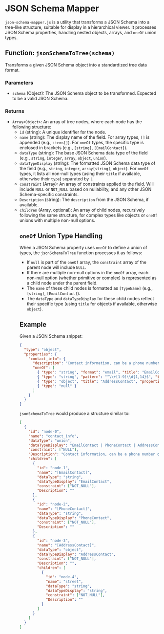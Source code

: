 # JSON Schema Mapper

`json-schema-mapper.js` is a utility that transforms a JSON Schema into a tree-like structure, suitable for display in a hierarchical viewer. It processes JSON Schema properties, handling nested objects, arrays, and `oneOf` union types.

## Function: `jsonSchemaToTree(schema)`

Transforms a given JSON Schema object into a standardized tree data format.

### Parameters

-   `schema` (Object): The JSON Schema object to be transformed. Expected to be a valid JSON Schema.

### Returns

-   `Array<Object>`: An array of tree nodes, where each node has the following structure:
    -   `id` (string): A unique identifier for the node.
    -   `name` (string): The display name of the field. For array types, `[]` is appended (e.g., `items[]`). For `oneOf` types, the specific type is enclosed in brackets (e.g., `[string]`, `[EmailContact]`).
    -   `dataType` (string): The base JSON Schema data type of the field (e.g., `string`, `integer`, `array`, `object`, `union`).
    -   `dataTypeDisplay` (string): The formatted JSON Schema data type of the field (e.g., `string`, `integer`, `array[string]`, `object`). For `oneOf` types, it lists all non-null types (using their `title` if available, otherwise their `type`) separated by ` | `.
    -   `constraint` (Array<string>): An array of constraints applied to the field. Will include `NULL` or `NOT_NULL` based on nullability, and any other JSON Schema-specific constraints.
    -   `Description` (string): The `description` from the JSON Schema, if available.
    -   `children` (Array<Object>, optional): An array of child nodes, recursively following the same structure, for complex types like objects or `oneOf` unions with multiple non-null options.

## `oneOf` Union Type Handling

When a JSON Schema property uses `oneOf` to define a union of types, the `jsonSchemaToTree` function processes it as follows:

-   If `null` is part of the `oneOf` array, the `constraint` array of the parent node will include `NULL`.
-   If there are multiple non-null options in the `oneOf` array, each non-null option (whether primitive or complex) is represented as a child node under the parent field.
-   The `name` of these child nodes is formatted as `[TypeName]` (e.g., `[string]`, `[EmailContact]`).
-   The `dataType` and `dataTypeDisplay` for these child nodes reflect their specific type (using `title` for objects if available, otherwise `object`).

## Example

Given a JSON Schema snippet:

```json
{
  "type": "object",
  "properties": {
    "contact_info": {
      "description": "Contact information, can be a phone number or an email.",
      "oneOf": [
        { "type": "string", "format": "email", "title": "EmailContact" },
        { "type": "string", "pattern": "^\\+[1-9]\\d{1,14}$", "title": "PhoneContact" },
        { "type": "object", "title": "AddressContact", "properties": { "street": { "type": "string" } } },
        { "type": "null" }
      ]
    }
  }
}
```

`jsonSchemaToTree` would produce a structure similar to:

```json
[
  {
    "id": "node-0",
    "name": "contact_info",
    "dataType": "union",
    "dataTypeDisplay": "EmailContact | PhoneContact | AddressContact",
    "constraint": ["NULL"],
    "Description": "Contact information, can be a phone number or an email.",
    "children": [
      {
        "id": "node-1",
        "name": "[EmailContact]",
        "dataType": "string",
        "dataTypeDisplay": "EmailContact",
        "constraint": ["NOT_NULL"],
        "Description": ""
      },
      {
        "id": "node-2",
        "name": "[PhoneContact]",
        "dataType": "string",
        "dataTypeDisplay": "PhoneContact",
        "constraint": ["NOT_NULL"],
        "Description": ""
      },
      {
        "id": "node-3",
        "name": "[AddressContact]",
        "dataType": "object",
        "dataTypeDisplay": "AddressContact",
        "constraint": ["NOT_NULL"],
        "Description": "",
        "children": [
          {
            "id": "node-4",
            "name": "street",
            "dataType": "string",
            "dataTypeDisplay": "string",
            "constraint": ["NOT_NULL"],
            "Description": ""
          }
        ]
      }
    ]
  }
]
```